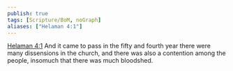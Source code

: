 ```yaml
---
publish: true
tags: [Scripture/BoM, noGraph]
aliases: ["Helaman 4:1"]
---
```

[Helaman 4:1](https://churchofjesuschrist.org/study/scriptures/bofm/hel/4?lang=eng&id=p1#p1) And it came to pass in the fifty and fourth year there were many dissensions in the church, and there was also a contention among the people, insomuch that there was much bloodshed.
